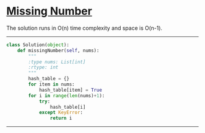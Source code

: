 # [Missing Number](https://leetcode.com/explore/featured/card/top-interview-questions-easy/99/others/722/)

The solution runs in O(n) time complexity and space is O(n-1).

___
```python
class Solution(object):
    def missingNumber(self, nums):
        """
        :type nums: List[int]
        :rtype: int
        """
        hash_table = {}
        for item in nums:
            hash_table[item] = True
        for i in range(len(nums)+1):
            try:
                hash_table[i]
            except KeyError:
                return i
```
___